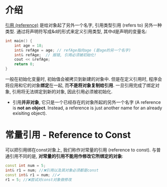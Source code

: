 # 介绍

<u>引用 (reference)</u> 是给对象起了另外一个名字, 引用类型引用 (refers to) 另外一种类型. 通过将声明符写成&d的形式来定义引用类型, 其中d是声明的变量名:

```cpp
int main() {
    int age = 18;
    int& refAge = age; // refAge指向age (是age的另一个名字) 
    int& refAge;  // 报错, 引用必须被初始化!
    cout << &refAge;
    return 0;
}
```

一般在初始化变量时, 初始值会被拷贝到新建的对象中. 但是在定义引用时, 程序会将应用和它的对象**绑定**在一起, 而**不是将对象复制给引用**. 一旦引用完成了绑定对象, 引用将无法绑定到新的对象, 因此引用必须被初始化.

* 引用**并非对象**, 它只是一个已经存在的对象所起的另外一个名字 (A reference is **not an object**. Instead, a reference is just another name for an already exisiting object).

# 常量引用 - Reference to Const

可以把引用绑在const对象上, 我们称作对常量的引用 (reference to const). 与普通引用不同的是, **对常量的引用不能用作修改它所绑定的对象**:

```cpp
const int num = 5;
int& r1 = num; //❌引用以及其对象必须都是const
const int& r1 = num; //✔
r1 = 5; //❌尝试对const对象做修改
```

